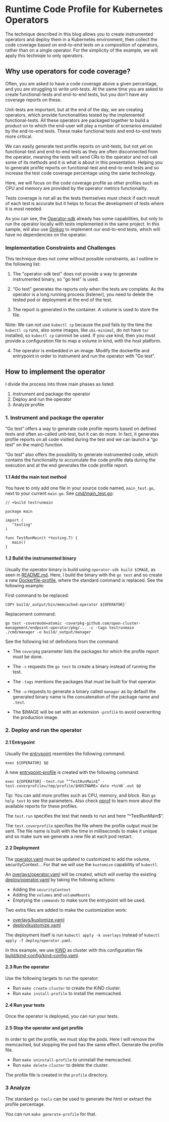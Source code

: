 # Runtime Code Profile for Kubernetes Operators 

The technique described in this blog allows you to create instrumented operators and deploy them in a Kubernetes environment, then collect the code coverage based on end-to-end tests on a composition of operators, rather than on a single operator. For the simplicity of the example, we will apply this techniqie to only operators.

## Why use operators for code coverage?

Often, you are asked to have a code coverage above a given percentage, and you are struggling to write unit-tests. At the same time you are asked to create functional-tests and end-to-end tests, but you don’t have any coverage reports on these.

Unit-tests are important, but at the end of the day, we are creating operators, which provide functionalities tested by the implemented functional-tests. All these operators are packaged together to build a product on to which the end-user will play a number of scenarios emulated by the end-to-end tests. These make functional tests and end-to-end tests more critical.

We can easily generate test profile reports on unit-tests, but not yet on functional-test and end-to-end tests as they are often disconnected from the operator, meaning the tests will send CRs to the operator and not call some of its methods and it is what is about in this presentation. Helping you to generate profile reports on functional-test and end-to-end tests and so increase the test code coverage percentage using the same technology. 

Here, we will focus on the code coverage profile as other profiles such as CPU and memory are provided by the operator metrics functionality.

Tests coverage is not all as the tests themselves must check if each result of each test is accurate but it helps to focus the development of tests where it is most needed.

As you can see, the [Operator-sdk](https://sdk.operatorframework.io/docs/golang/e2e-tests) already has some capabilities, but only to run the operator locally with tests implemented in the same project. In this sample, will also use [Ginkgo](https://onsi.github.io/ginkgo/) to implement our end-to-end tests, which will have no dependencies on the operator.

### Implementation Constraints and Challenges

This technique does not come without possible constraints, as I outline in the following list:

1. The "operator-sdk test" does not provide a way to generate instrumented binary, so "go test" is used.

2. “Go test” generates the reports only when the tests are complete. As the operator is a long running process (listener), you need to delete the tested pod or deployment at the end of the test.

3. The report is generated in the container. A volume is used to store the file.

Note: We can not use `kubectl cp` because the pod fails by the time the `kubectl cp` runs, also some images, like `ubi-minimal`, do not have `tar` installed, so `kubectl cp` cannnot be used. If you use kind, then you must provide a configuration file to map a volume in kind, with the host platform.

4. The operator is embedded in an image. Modify the dockerfile and entrypoint in order to instrument and run the operator with “Go test”.

## How to implement the operator

I divide the process into three main phases as listed:

1. Instrument and package the operator
2. Deploy and run the operator
3. Analyze profile

### 1. Instrument and package the operator 

“Go test” offers a way to generate code profile reports based on defined tests and often so-called unit-test, but it can do more. In fact, it generates profile reports on all code visited during the test and we can launch a “go test” on the main() function.

“Go test” also offers the possibility to generate instrumented code, which contains the functionality to accumulate the code profile data during the execution and at the end generates the code profile report. 
#### 1.1 Add the main test method

You have to only add one file in your source code named, `main_test.go`, next to your current `main.go`. See [cmd/main_test.go](cmd/manager/main_test.go):

```
// +build testrunmain
 
package main
 
import (
   "testing"
)
 
func TestRunMain(t *testing.T) {
   main()
}
```

#### 1.2 Build the instrumented binary

Usually the operator binary is build using `operator-sdk build $IMAGE`, as seen in [README.md](README.md#buildoperator). Here, I build the binary with the `go test` and so create a new [Dockerfile-profile](build/Dockerfile-profile), where the standard command is replaced. See the following example:

First command to be replaced:

```
COPY build/_output/bin/memcached-operator ${OPERATOR}`
```
Replacement command:

```
go test -covermode=atomic -coverpkg-github.com/open-cluster-management/endpoint-operator/pkg/... -c -tags testrunmain ./cmd/manager -o build/_output/manager
```
See the following list of definitions from the command:

 - The `coverpkg` parameter lists the packages for which the profile report must be done.

 - The `-c` requests the `go test` to create a binary instead of running the test.

 - The `-tags` mentions the packages that must be built for that operator.

 - The `-o` requests to generate a binary called `manager` as by default the generated binary name is the concatenation of the package name and `.test`.

 - The $IMAGE will be set with an extension `-profile` to avoid overwriting the production image.

### 2. Deploy and run the operator

#### 2.1 Entrypoint

Usually the [entrypoint](build/bin/entrypoint) resembles the following command:

``` 
exec ${OPERATOR} $@
```
A new [entrypoint-profile](build/bin/entrypoint-profile) is created with the following command:

```
exec ${OPERATOR} -test.run “^TestRunMain$” -test.coverprofile=/tmp/profile/$HOSTNAME=`date +%s%N`.out $@
```

Tip: You can add more profiles such as CPU, memory, and block. Run `go help test` to see the parameters. Also check [pprof](https://github.com/google/pprof) to learn more about the available reports for these profiles.

The `test.run` specifies the test that needs to run and here “^TestRunMain$”.

The `test.coverprofile` specifies the file where the profile output must be sent. The file name is built with the time in milliseconds to make it unique and so make sure we generate a new file at each pod restart.

#### 2.2 Deployment

The [operator.yaml](deploy/operator.yaml) must be updated to customized to add the volume, securityContext... For that we will use the `kustomize` capability of `kubectl`.

An [overlays/operator.yaml](overlays/operator.yaml) will be created, which will overlay the existing [deploy/operator.yaml](deploy/operator.yaml) by taking the following actions:

 - Adding the `securityContext`
 - Adding the `volumes` and `volumeMounts`
 - Emptying the `commands` to make sure the entrypoint will be used.

Two extra files are added to make the customization work:

- [overlays/kustomize.yaml](overlays/kustomization.yaml)
- [deploy/kustomize.yaml](deploy/kustomization.yaml)
  
The deployment itself is run `kubectl apply -k overlays` instead of `kubectl apply -f deploy/operator.yaml`.

In this example, we use [KiND](https://kind.sigs.k8s.io/docs/user/quick-start/) as cluster with this configuration file [build/kind-config/kind-config.yaml](build/kind-config/kind-config.yaml).

#### 2.3 Run the operator

Use the following targets to run the operator:

- Run `make create-cluster` to create the KiND cluster.
- Run `make install-profile` to install the memcached.


#### 2.4 Run your tests

Once the operator is deployed, you can run your tests.

#### 2.5 Stop the operator and get profile

In order to get the profile, we must stop the pods. Here I will remove the memcached, but stopping the pod has the same effect. Generate the profile file.

- Run `make uninstall-profile` to uninstall the memcached.
- Run `make delete-cluster` to delete the cluster.

The profile file is created in the `profile` directory.

### 3 Analyze

The standard `go tools` can be used to generate the html or extract the profile percentage.

You can run `make generate-profile` for that.
